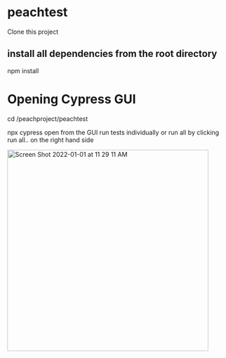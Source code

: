 # peachtest
Clone this project 
## install all dependencies from the root directory
npm install

# Opening Cypress GUI
cd /peachproject/peachtest

npx cypress open
from the GUI run tests individually or run all by clicking run all.. on the right hand side

<img width="458" alt="Screen Shot 2022-01-01 at 11 29 11 AM" src="https://user-images.githubusercontent.com/35242186/147855190-43a8e580-8fba-436e-b0ab-5a9799565f04.png">

